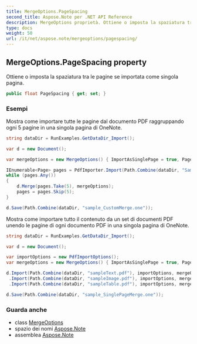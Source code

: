 ```yaml
---
title: MergeOptions.PageSpacing
second_title: Aspose.Note per .NET API Reference
description: MergeOptions proprietà. Ottiene o imposta la spaziatura tra le pagine se importata come singola pagina.
type: docs
weight: 50
url: /it/net/aspose.note/mergeoptions/pagespacing/
---
```

## MergeOptions.PageSpacing property

Ottiene o imposta la spaziatura tra le pagine se importata come singola pagina.

```csharp
public float PageSpacing { get; set; }
```

### Esempi

Mostra come importare tutte le pagine dal documento PDF raggruppando ogni 5 pagine in una singola pagina di OneNote.

```csharp
string dataDir = RunExamples.GetDataDir_Import();

var d = new Document();

var mergeOptions = new MergeOptions() { ImportAsSinglePage = true, PageSpacing = 100 };

IEnumerable<Page> pages = PdfImporter.Import(Path.Combine(dataDir, "SampleGrouping.pdf"));
while (pages.Any())
{
    d.Merge(pages.Take(5), mergeOptions);
    pages = pages.Skip(5);
}

d.Save(Path.Combine(dataDir, "sample_CustomMerge.one"));
```

Mostra come importare tutto il contenuto da un set di documenti PDF unendo le pagine di ogni documento PDF in una singola pagina di OneNote.

```csharp
string dataDir = RunExamples.GetDataDir_Import();

var d = new Document();

var importOptions = new PdfImportOptions();
var mergeOptions = new MergeOptions() { ImportAsSinglePage = true, PageSpacing = 100 };

d.Import(Path.Combine(dataDir, "sampleText.pdf"), importOptions, mergeOptions)
 .Import(Path.Combine(dataDir, "sampleImage.pdf"), importOptions, mergeOptions)
 .Import(Path.Combine(dataDir, "sampleTable.pdf"), importOptions, mergeOptions);

d.Save(Path.Combine(dataDir, "sample_SinglePageMerge.one"));
```

### Guarda anche

* class [MergeOptions](../)
* spazio dei nomi [Aspose.Note](../../mergeoptions/)
* assemblea [Aspose.Note](../../../)


